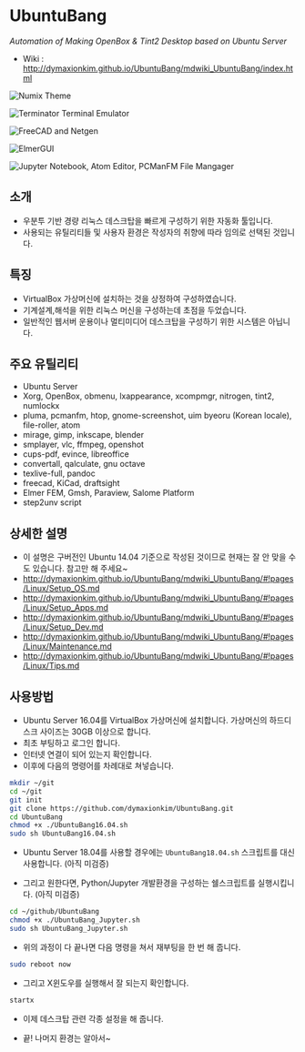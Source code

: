 # UbuntuBang
_Automation of Making OpenBox &amp; Tint2 Desktop based on Ubuntu Server_

* Wiki : <http://dymaxionkim.github.io/UbuntuBang/mdwiki_UbuntuBang/index.html>


![Numix Theme](https://cloud.githubusercontent.com/assets/12775748/11458097/81a3e3f4-96fc-11e5-8d66-7a009bf36585.png)

![Terminator Terminal Emulator](https://cloud.githubusercontent.com/assets/12775748/11458099/852898e4-96fc-11e5-8eae-90a0b5f22e00.png)

![FreeCAD and Netgen](https://cloud.githubusercontent.com/assets/12775748/11458100/9000d1e6-96fc-11e5-96a5-0d7cc24c7e91.png)

![ElmerGUI](https://cloud.githubusercontent.com/assets/12775748/11458103/a1ec281a-96fc-11e5-886c-3c88c63ea891.png)

![Jupyter Notebook, Atom Editor, PCManFM File Mangager](https://cloud.githubusercontent.com/assets/12775748/11455961/8b4a237a-96b9-11e5-90fc-0890beeb737e.png)


## 소개
* 우분투 기반 경량 리눅스 데스크탑을 빠르게 구성하기 위한 자동화 툴입니다.
* 사용되는 유틸리티들 및 사용자 환경은 작성자의 취향에 따라 임의로 선택된 것입니다.


## 특징
* VirtualBox 가상머신에 설치하는 것을 상정하여 구성하였습니다.
* 기계설계,해석을 위한 리눅스 머신을 구성하는데 초점을 두었습니다.
* 일반적인 웹서버 운용이나 멀티미디어 데스크탑을 구성하기 위한 시스템은 아닙니다.


## 주요 유틸리티
* Ubuntu Server
* Xorg, OpenBox, obmenu, lxappearance, xcompmgr, nitrogen, tint2, numlockx
* pluma, pcmanfm, htop, gnome-screenshot, uim byeoru (Korean locale), file-roller, atom
* mirage, gimp, inkscape, blender
* smplayer, vlc, ffmpeg, openshot
* cups-pdf, evince, libreoffice
* convertall, qalculate, gnu octave
* texlive-full, pandoc
* freecad, KiCad, draftsight
* Elmer FEM, Gmsh, Paraview, Salome Platform
* step2unv script


## 상세한 설명
* 이 설명은 구버전인 Ubuntu 14.04 기준으로 작성된 것이므로 현재는 잘 안 맞을 수도 있습니다.  참고만 해 주세요~
* http://dymaxionkim.github.io/UbuntuBang/mdwiki_UbuntuBang/#!pages/Linux/Setup_OS.md
* http://dymaxionkim.github.io/UbuntuBang/mdwiki_UbuntuBang/#!pages/Linux/Setup_Apps.md
* http://dymaxionkim.github.io/UbuntuBang/mdwiki_UbuntuBang/#!pages/Linux/Setup_Dev.md
* http://dymaxionkim.github.io/UbuntuBang/mdwiki_UbuntuBang/#!pages/Linux/Maintenance.md
* http://dymaxionkim.github.io/UbuntuBang/mdwiki_UbuntuBang/#!pages/Linux/Tips.md


## 사용방법
* Ubuntu Server 16.04를 VirtualBox 가상머신에 설치합니다.  가상머신의 하드디스크 사이즈는 30GB 이상으로 합니다.
* 최초 부팅하고 로그인 합니다.
* 인터넷 연결이 되어 있는지 확인합니다.
* 이후에 다음의 명령어를 차례대로 쳐넣습니다.

```bash
mkdir ~/git
cd ~/git
git init
git clone https://github.com/dymaxionkim/UbuntuBang.git
cd UbuntuBang
chmod +x ./UbuntuBang16.04.sh
sudo sh UbuntuBang16.04.sh
```

* Ubuntu Server 18.04를 사용할 경우에는 `UbuntuBang18.04.sh` 스크립트를 대신 사용합니다. (아직 미검증)

* 그리고 원한다면, Python/Jupyter 개발환경을 구성하는 쉘스크립트를 실행시킵니다. (아직 미검증)

```bash
cd ~/github/UbuntuBang
chmod +x ./UbuntuBang_Jupyter.sh
sudo sh UbuntuBang_Jupyter.sh
```

* 위의 과정이 다 끝나면 다음 명령을 쳐서 재부팅을 한 번 해 줍니다.

```bash
sudo reboot now
```

* 그리고 X윈도우를 실행해서 잘 되는지 확인합니다.

```bash
startx
```

* 이제 데스크탑 관련 각종 설정을 해 줍니다.

* 끝!  나머지 환경는 알아서~




